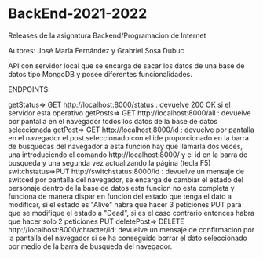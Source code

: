# BackEnd-2021-2022
Releases de la asignatura Backend/Programacion de Internet

Autores: José María Fernández y Grabriel Sosa Dubuc

API con servidor local que se encarga de sacar los datos de una base de datos tipo MongoDB y posee diferentes funcionalidades.


ENDPOINTS:

getStatus=> GET http://localhost:8000/status         : devuelve 200 OK si el servidor esta operativo
getPosts=> GET http://localhost:8000/all             : devuelve por pantalla en el navegador todos los datos de la base de datos seleccionada
getPost=> GET   http://localhost:8000/id             : devuelve por pantalla en el navegador el post seleccionado con el ide proporcionado en la barra de busquedas del navegador
                                                      a esta funcion hay que llamarla dos veces, una introduciendo el comando http://localhost:8000/ y el id en la barra de busqueda
                                                       y una segunda vez actualizando la página (tecla F5)                                            
switchstatus=>PUT http://switchstatus:8000/id        : devuelve un mensaje de switced por pantalla del navegador, se encarga de cambiar el estado del personaje dentro de la base de datos
                                                         esta funcion no esta completa y funciona de manera dispar en funcion del estado que tenga el dato a modificar, si el estado es "Alive"
                                                       habra que hacer 3 peticiones PUT para que se modifique el estado a "Dead", si es el caso contrario entonces habra que hacer solo 2 peticiones PUT
deletePost=> DELETE http://localhost:8000/chracter/id: devuelve un mensaje de confirmacion por la pantalla del navegador si se ha conseguido borrar el dato seleccionado por medio de la barra de busqueda del navegador.                                        
